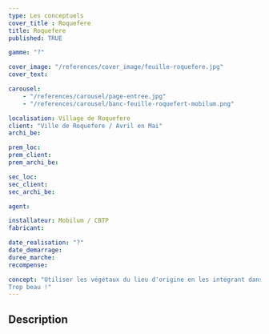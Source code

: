 ```yaml
---
type: Les conceptuels
cover_title : Roquefere
title: Roquefere
published: TRUE

gamme: "?"

cover_image: "/references/cover_image/feuille-roquefere.jpg"
cover_text:

carousel:
    - "/references/carousel/page-entree.jpg"
    - "/references/carousel/banc-feuille-roquefert-mobilum.png"

localisation: Village de Roquefere
client: "Ville de Roquefere / Avril en Mai"
archi_be:

prem_loc:
prem_client:
prem_archi_be:

sec_loc:
sec_client:
sec_archi_be:

agent:

installateur: Mobilum / CBTP
fabricant:

date_realisation: "?"
date_demarrage:
duree_marche:
recompense:

concept: "Utiliser les végétaux du lieu d'origine en les intégrant dans nos mobilier ...
Trop beau !"
---
```


## Description
